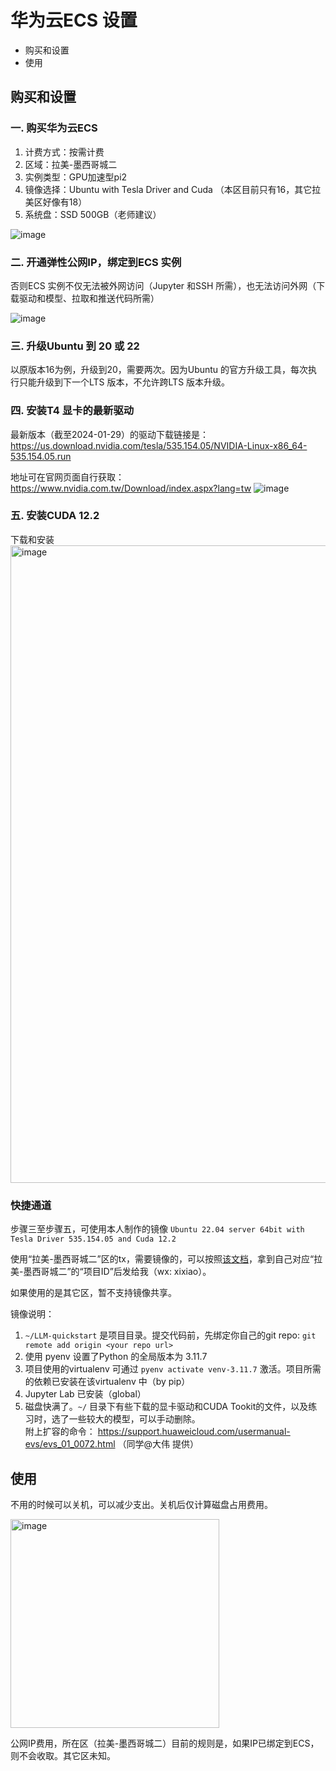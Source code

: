 # 华为云ECS 设置

- 购买和设置
- 使用


## 购买和设置
### 一. 购买华为云ECS  

1. 计费方式：按需计费
2. 区域：拉美-墨西哥城二
3. 实例类型：GPU加速型pi2
4. 镜像选择：Ubuntu with Tesla Driver and Cuda
（本区目前只有16，其它拉美区好像有18）
4. 系统盘：SSD 500GB（老师建议）

![image](https://github.com/wgxgg/LLM-quickstart/assets/157986938/cee27926-d1ef-4156-bd30-4a58a74c077b)


### 二. 开通弹性公网IP，绑定到ECS 实例  
否则ECS 实例不仅无法被外网访问（Jupyter 和SSH 所需），也无法访问外网（下载驱动和模型、拉取和推送代码所需）

![image](https://github.com/wgxgg/LLM-quickstart/assets/157986938/aa224b1e-f663-4463-a065-bf9e5a00b110)

### 三. 升级Ubuntu 到 20 或 22  
以原版本16为例，升级到20，需要两次。因为Ubuntu 的官方升级工具，每次执行只能升级到下一个LTS 版本，不允许跨LTS 版本升级。

### 四. 安装T4 显卡的最新驱动 
最新版本（截至2024-01-29）的驱动下载链接是： https://us.download.nvidia.com/tesla/535.154.05/NVIDIA-Linux-x86_64-535.154.05.run  

地址可在官网页面自行获取：  
https://www.nvidia.com.tw/Download/index.aspx?lang=tw
![image](https://github.com/wgxgg/LLM-quickstart/assets/157986938/8671e9cc-b264-47ac-88bb-7cbb068e7021)

### 五. 安装CUDA 12.2  

下载和安装
<img width="1020" alt="image" src="https://github.com/wgxgg/LLM-quickstart/assets/157986938/3c580a8d-66dd-44a3-b667-c31372381541">

### 快捷通道
步骤三至步骤五，可使用本人制作的镜像
`Ubuntu 22.04 server 64bit with Tesla Driver 535.154.05 and Cuda 12.2`

使用“拉美-墨西哥城二”区的tx，需要镜像的，可以按照[该文档](https://support.huaweicloud.com/usermanual-ims/zh-cn_topic_0032042418.html)，拿到自己对应“拉美-墨西哥城二”的“项目ID”后发给我（wx: xixiao）。

如果使用的是其它区，暂不支持镜像共享。

镜像说明：
1. `~/LLM-quickstart` 是项目目录。提交代码前，先绑定你自己的git repo: `git remote add origin <your repo url>`
2. 使用 pyenv 设置了Python 的全局版本为 3.11.7
3. 项目使用的virtualenv 可通过 `pyenv activate venv-3.11.7` 激活。项目所需的依赖已安装在该virtualenv 中（by pip）
4. Jupyter Lab 已安装（global）
5. 磁盘快满了。`~/` 目录下有些下载的显卡驱动和CUDA Tookit的文件，以及练习时，选了一些较大的模型，可以手动删除。  
附上扩容的命令： https://support.huaweicloud.com/usermanual-evs/evs_01_0072.html （同学@大伟 提供）

## 使用
不用的时候可以关机，可以减少支出。关机后仅计算磁盘占用费用。

<img width="334" alt="image" src="https://github.com/wgxgg/LLM-quickstart/assets/157986938/093a5efc-4829-4194-879d-43c371bbf1b5">  

公网IP费用，所在区（拉美-墨西哥城二）目前的规则是，如果IP已绑定到ECS，则不会收取。其它区未知。
